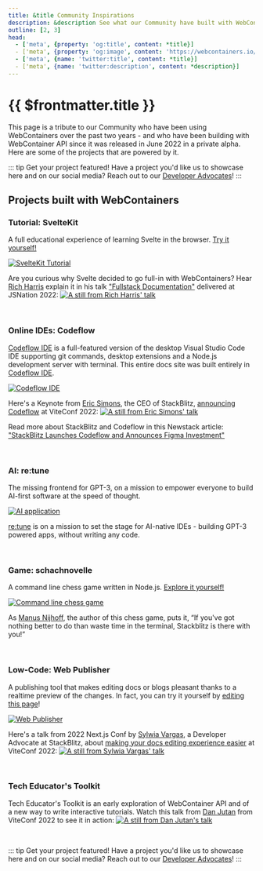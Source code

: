 ```yaml
---
title: &title Community Inspirations
description: &description See what our Community have built with WebContainer API.
outline: [2, 3]
head:
  - ['meta', {property: 'og:title', content: *title}]
  - ['meta', {property: 'og:image', content: 'https://webcontainers.io/img/og/guide-community_inspirations.png'}]
  - ['meta', {name: 'twitter:title', content: *title}]
  - ['meta', {name: 'twitter:description', content: *description}]
---
```


# {{ $frontmatter.title }}

This page is a tribute to our Community who have been using WebContainers over the past two years - and who have been building with WebContainer API since it was released in June 2022 in a private alpha. Here are some of the projects that are powered by it.

::: tip Get your project featured!
Have a project you'd like us to showcase here and on our social media? Reach out to our [Developer Advocates](https://github.com/stackblitz/webcontainer-docs/issues/new?assignees=sylwiavargas&labels=documentation&template=%E2%9C%A8-feature-your-project.md&title=%5B%E2%9C%A8+Project+submission%5D)!
:::

## Projects built with WebContainers

### Tutorial: SvelteKit

A full educational experience of learning Svelte in the browser. [Try it yourself!](https://learn.svelte.dev/tutorial/welcome-to-svelte)

[![SvelteKit Tutorial](/img/svelte-screen-light.png)](https://learn.svelte.dev/tutorial/welcome-to-svelte)

Are you curious why Svelte decided to go full-in with WebContainers? Hear [Rich Harris](https://twitter.com/Rich_Harris) explain it in his talk ["Fullstack Documentation"](https://www.youtube.com/watch?v=RwBolXX9Pis&t=578s) delivered at JSNation 2022:
[![A still from Rich Harris' talk](/img/community/rich_harris_talk.png)](https://www.youtube.com/watch?v=RwBolXX9Pis&t=578s)

<br />

### Online IDEs: Codeflow

[Codeflow IDE](https://developers.stackblitz.com/codeflow) is a full-featured version of the desktop Visual Studio Code IDE supporting git commands, desktop extensions and a Node.js development server with terminal. This entire docs site was built entirely in [Codeflow IDE](https://developers.stackblitz.com/codeflow).

[![Codeflow IDE](/img/community/codeflow_1.png)](https://developers.stackblitz.com/codeflow)

Here's a Keynote from [Eric Simons](https://twitter.com/ericsimons40), the CEO of StackBlitz, [announcing Codeflow](https://www.youtube.com/watch?v=Ea1zJD5uQR) at ViteConf 2022:
[![A still from Eric Simons' talk](/img/community/eric_simons_talk.png)](https://www.youtube.com/watch?v=Ea1zJD5uQRg)

Read more about StackBlitz and Codeflow in this Newstack article: ["StackBlitz Launches Codeflow and Announces Figma Investment"](https://thenewstack.io/stackblitz-launches-codeflow-and-announces-figma-investment/)

<br />

### AI: re:tune

The missing frontend for GPT-3, on a mission to empower everyone to build AI-first software at the speed of thought.

[![AI application](/img/community/re_tune.png)](https://retune.so/)

[re:tune](https://retune.so/) is on a mission to set the stage for AI-native IDEs - building GPT-3 powered apps, without writing any code.

<br />

### Game: schachnovelle

A command line chess game written in Node.js. [Explore it yourself!](https://gitlab.com/manegame/schachnovelle)

[![Command line chess game](/img/community/chess.png)](https://www.npmjs.com/package/schachnovelle)

As [Manus Nijhoff](https://manusnijhoff.nl/), the author of this chess game, puts it, “If you've got nothing better to do than waste time in the terminal, Stackblitz is there with you!”

<br />

### Low-Code: Web Publisher

A publishing tool that makes editing docs or blogs pleasant thanks to a realtime preview of the changes. In fact, you can try it yourself by [editing this page](https://stackblitz.com/~/github.com/stackblitz/webcontainer-docs/edit/main/docs/guides/community-inspirations.md?initialPath=%2Fguides%2Fcommunity-inspirations)!

[![Web Publisher](/img/community/web_publisher.png)](https://stackblitz.com/~/github.com/stackblitz/webcontainer-docs/edit/main/docs/guides/community-inspirations.md?initialPath=%2Fguides%2Fcommunity-inspirations)

Here's a talk from 2022 Next.js Conf by [Sylwia Vargas](https://twitter.com/sylwiavargas), a Developer Advocate at StackBlitz, about [making your docs editing experience easier](www.youtube.com/watch?v=B4rqK-o1QZw) at ViteConf 2022:
[![A still from Sylwia Vargas' talk](/img/community/sylwia_vargas_talk.png)](https://www.youtube.com/watch?v=B4rqK-o1QZw)

<br />

### Tech Educator's Toolkit

Tech Educator's Toolkit is an early exploration of WebContainer API and of a new way to write interactive tutorials. Watch this talk from [Dan Jutan](https://twitter.com/jutanium) from ViteConf 2022 to see it in action:
[![A still from Dan Jutan's talk](/img/community/dan_jutan_talk.png)](https://www.youtube.com/watch?v=R-1y3Ti3ng4)

<br />

::: tip Get your project featured!
Have a project you'd like us to showcase here and on our social media? Reach out to our [Developer Advocates](https://github.com/stackblitz/webcontainer-docs/issues/new?assignees=sylwiavargas&labels=documentation&template=%E2%9C%A8-feature-your-project.md&title=%5B%E2%9C%A8+Project+submission%5D)!
:::